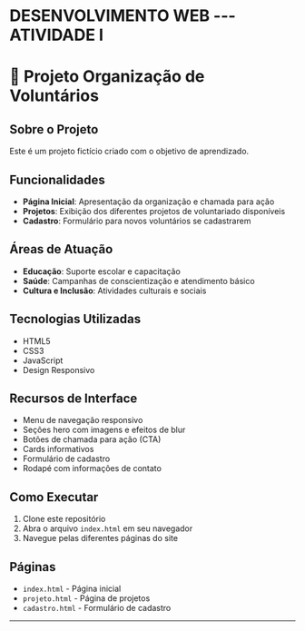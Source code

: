 # DESENVOLVIMENTO WEB --- ATIVIDADE I

# 💚 Projeto Organização de Voluntários

##  Sobre o Projeto

Este é um projeto fictício criado com o objetivo de aprendizado.

##  Funcionalidades

- **Página Inicial**: Apresentação da organização e chamada para ação
- **Projetos**: Exibição dos diferentes projetos de voluntariado disponíveis
- **Cadastro**: Formulário para novos voluntários se cadastrarem

##  Áreas de Atuação

-  **Educação**: Suporte escolar e capacitação
-  **Saúde**: Campanhas de conscientização e atendimento básico
-  **Cultura e Inclusão**: Atividades culturais e sociais

##  Tecnologias Utilizadas

- HTML5
- CSS3
- JavaScript
- Design Responsivo

##  Recursos de Interface

- Menu de navegação responsivo
- Seções hero com imagens e efeitos de blur
- Botões de chamada para ação (CTA)
- Cards informativos
- Formulário de cadastro
- Rodapé com informações de contato

##  Como Executar

1. Clone este repositório
2. Abra o arquivo `index.html` em seu navegador
3. Navegue pelas diferentes páginas do site

##  Páginas

- `index.html` - Página inicial
- `projeto.html` - Página de projetos
- `cadastro.html` - Formulário de cadastro




---
